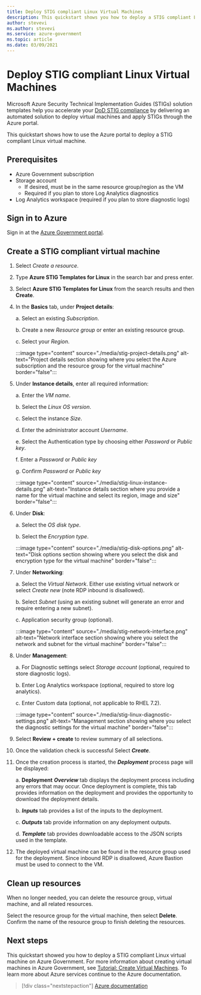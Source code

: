 ```yaml
---
title: Deploy STIG compliant Linux Virtual Machines
description: This quickstart shows you how to deploy a STIG compliant Linux VM from Azure Marketplace
author: stevevi
ms.author: stevevi
ms.service: azure-government
ms.topic: article
ms.date: 03/09/2021
---
```


# Deploy STIG compliant Linux Virtual Machines

Microsoft Azure Security Technical Implementation Guides (STIGs) solution templates help you accelerate your [DoD STIG compliance](https://public.cyber.mil/stigs/) by delivering an automated solution to deploy virtual machines and apply STIGs through the Azure portal.

This quickstart shows how to use the Azure portal to deploy a STIG compliant Linux virtual machine.

## Prerequisites

- Azure Government subscription
- Storage account
  - If desired, must be in the same resource group/region as the VM
  - Required if you plan to store Log Analytics diagnostics
- Log Analytics workspace (required if you plan to store diagnostic logs)

## Sign in to Azure

Sign in at the [Azure Government portal](https://portal.azure.us/).

## Create a STIG compliant virtual machine

1. Select *Create a resource*.
1. Type **Azure STIG Templates for Linux** in the search bar and press enter.
1. Select **Azure STIG Templates for Linux** from the search results and then **Create**.
1. In the **Basics** tab, under **Project details**:

    a. Select an existing *Subscription*.

    b. Create a new *Resource group* or enter an existing resource group.

    c. Select your *Region*.

    :::image type="content" source="./media/stig-project-details.png" alt-text="Project details section showing where you select the Azure subscription and the resource group for the virtual machine" border="false":::

1. Under **Instance details**, enter all required information:

    a. Enter the *VM name*.

    b. Select the *Linux OS version*.

    c. Select the instance *Size*.

    d. Enter the administrator account *Username*.

    e. Select the Authentication type by choosing either *Password* or *Public key*.

    f. Enter a *Password* or *Public key*

    g. Confirm *Password* or *Public key*

    :::image type="content" source="./media/stig-linux-instance-details.png" alt-text="Instance details section where you provide a name for the virtual machine and select its region, image and size" border="false":::

1. Under **Disk**:

    a. Select the *OS disk type*.

    b. Select the *Encryption type*.

    :::image type="content" source="./media/stig-disk-options.png" alt-text="Disk options section showing where you select the disk and encryption type for the virtual machine" border="false":::

1. Under **Networking**:

    a. Select the *Virtual Network*. Either use existing virtual network or select *Create new* (note RDP inbound is disallowed).

    b. Select *Subnet* (using an existing subnet will generate an error and require entering a new subnet).

    c. Application security group (optional).

    :::image type="content" source="./media/stig-network-interface.png" alt-text="Network interface section showing where you select the network and subnet for the virtual machine" border="false":::

1. Under **Management**:

    a. For Diagnostic settings select *Storage account* (optional, required to store diagnostic logs).

    b. Enter Log Analytics workspace (optional, required to store log analytics).

    c. Enter Custom data (optional, not applicable to RHEL 7.2).

    :::image type="content" source="./media/stig-linux-diagnostic-settings.png" alt-text="Management section showing where you select the diagnostic settings for the virtual machine" border="false":::

1. Select **Review + create** to review summary of all selections.

1. Once the validation check is successful Select ***Create***.

1. Once the creation process is started, the ***Deployment*** process page will be displayed:

    a.  **Deployment** ***Overview*** tab displays the deployment process including any errors that may occur. Once deployment is
        complete, this tab provides information on the deployment and provides the opportunity to download the deployment details.

    b.  ***Inputs*** tab provides a list of the inputs to the deployment.

    c.  ***Outputs*** tab provide information on any deployment outputs.

    d.  ***Template*** tab provides downloadable access to the JSON scripts used in the template.

1. The deployed virtual machine can be found in the resource group used for the deployment. Since inbound RDP is disallowed, Azure Bastion must be used to connect to the VM.

## Clean up resources

When no longer needed, you can delete the resource group, virtual machine, and all related resources.

Select the resource group for the virtual machine, then select **Delete**. Confirm the name of the resource group to finish deleting the resources.

## Next steps

This quickstart showed you how to deploy a STIG compliant Linux virtual machine on Azure Government. For more information about creating virtual machines in Azure Government, see [Tutorial: Create Virtual Machines](./documentation-government-quickstarts-vm.md). To learn more about Azure services continue to the Azure documentation.

> [!div class="nextstepaction"]
> [Azure documentation](../index.yml)
